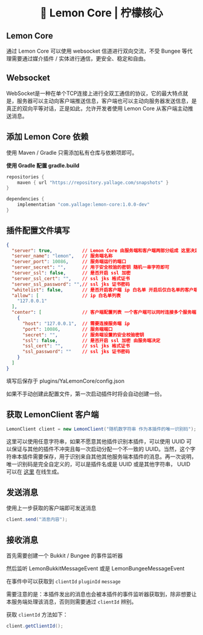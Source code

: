 <h1 align="center">🍋 Lemon Core | 柠檬核心</h1>

## Lemon Core

通过 Lemon Core 可以使用 websocket 信道进行双向交流，不受 Bungee 等代理需要通过媒介插件 / 实体进行通信，更安全、稳定和自由。



## Websocket

WebSocket是一种在单个TCP连接上进行全双工通信的协议，它的最大特点就是，服务器可以主动向客户端推送信息，客户端也可以主动向服务器发送信息，是真正的双向平等对话，正是如此，允许开发者使用 Lemon Core 从客户端主动推送消息。



## 添加 Lemon Core 依赖

使用 Maven / Gradle 只需添加私有仓库与依赖项即可。

**使用 Gradle 配置 gradle.build**

```groovy
repositories {
	maven { url "https://repository.yallage.com/snapshots" }
}
```

```groovy
dependencies {
	implementation "com.yallage:lemon-core:1.0.0-dev"
}
```



## 插件配置文件填写

```json
{
  "server": true,			// Lemon Core 由服务端和客户端两部分组成 这里决定是否开启服务端
  "server_name": "lemon",	// 服务端名称
  "server_port": 10086,		// 服务端运行的端口
  "server_secret": "",		// 用于安全校验的密钥 随机一串字符即可
  "server_ssl": false,		// 是否开启 ssl 加密
  "server_ssl_cert": "",	// ssl jks 格式证书
  "server_ssl_password": "",// ssl jks 证书密码
  "whitelist": false,		// 是否开启客户端 ip 白名单 开启后仅白名单的客户端可连接此服务端
  "allow": [				// ip 白名单列表
    "127.0.0.1"
  ],
  "center": [				// 客户端配置列表 一个客户端可以同时连接多个服务端
    {
      "host": "127.0.0.1",	// 需要连接服务端 ip
      "port": 10086,		// 服务端端口
      "secret": "",			// 服务端设置的安全校验密钥
      "ssl": false,			// 是否开启 ssl 加密 由服务端决定
      "ssl_cert": "",		// ssl jks 格式证书
      "ssl_password": ""	// ssl jks 证书密码
    }
  ]
}
```

填写后保存于 plugins/YaLemonCore/config.json

如果不手动创建此配置文件，第一次启动插件时将会自动创建一份。



## 获取 LemonClient 客户端

```java
LemonClient client = new LemonClient("随机数字符串 作为本插件的唯一识别码");
```

这里可以使用任意字符串，如果不愿意其他插件识别本插件，可以使用 UUID 可以保证与其他的插件不冲突且每一次启动分配一个不一致的 UUID。当然，这个字符串本插件需要保存，用于识别来自其他其他服务端本插件的消息。再一次说明，唯一识别码是完全自定义的，可以是插件名或是 UUID 或是其他字符串， UUID 可以在 [这里](https://uutool.cn/uuid/) 在线生成。



## 发送消息

使用上一步获取的客户端即可发送消息

```java
client.send("消息内容");
```



## 接收消息

首先需要创建一个 Bukkit / Bungee 的事件监听器

然后监听 LemonBukkitMessageEvent 或是 LemonBungeeMessageEvent

在事件中可以获取到 `clientId` `pluginId` `message`  

需要注意的是：本插件发出的消息也会被本插件的事件监听器获取到，除非想要让本服务端处理该消息，否则则需要通过 `clientId` 辨别。

获取 `clientId` 方法如下：

```java
client.getClientId();
```

